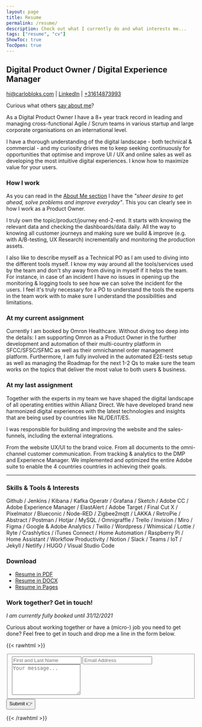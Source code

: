 ```yaml
---
layout: page
title: Resume
permalink: /resume/
description: Check out what I currently do and what interests me... 
tags: ["resume", "cv"]
ShowToc: true
TocOpen: true
---
```

## Digital Product Owner / Digital Experience Manager

[hi@carlobloks.com](mailto:hi@carlobloks.com) | [LinkedIn](https://www.linkedin.com/in/carlobloks/) | [+31614873993](tel:+31614873993)

Curious what others [say about me](/testimonials/)?

As a Digital Product Owner I have a 8+ year track record in leading and managing cross-functional Agile / Scrum teams in various startup and large corporate organisations on an international level. 

I have a thorough understanding of the digital landscape - both technical & commercial - and my curiosity drives me to keep seeking continuously for opportunities that optimise and improve UI / UX and online sales as well as developing the most intuitive digital experiences. I know how to maximize value for your users.

### How I work

As you can read in the [About Me section](/about/) I have the _"sheer desire to get ahead, solve problems and improve everyday"_. This you can clearly see in how I work as a Product Owner. 

I truly own the topic/product/journey end-2-end. It starts with knowing the relevant data and checking the dashboards/data daily. All the way to knowing all customer journeys and making sure we build & improve (e.g. with A/B-testing, UX Research) incrementally and monitoring the production assets.

I also like to describe myself as a Technical PO as I am used to diving into the different tools myself. I know my way around all the tools/services used by the team and don't shy away from diving in myself if it helps the team. For instance, in case of an incident I have no issues in opening up the monitoring & logging tools to see how we can solve the incident for the users. I feel it's truly necessary for a PO to understand the tools the experts in the team work with to make sure I understand the possibilities and limitations. 

### At my current assignment

Currently I am booked by Omron Healthcare. Without diving too deep into the details: I am supporting Omron as a Product Owner in the further development and automation of their multi-country platform in SFCC/SFSC/SFMC as well as their omnichannel order management platform. Furthermore, I am fully involved in the automated E2E-tests setup as well as managing the Roadmap for the next 1-2 Qs to make sure the team works on the topics that deliver the most value to both users & business.

### At my last assignment

Together with the experts in my team we have shaped the digital landscape of all operating entities within Allianz Direct. We have developed brand new harmonized digital experiences with the latest technologies and insights that are being used by countries like NL/DE/IT/ES. 

I was responsible for building and improving the website and the sales-funnels, including the external integrations.

From the website UX/UI to the brand voice. From all documents to the omni-channel customer communication. From tracking & analytics to the DMP and Experience Manager.
We implemented and optimized the entire Adobe suite to enable the 4 countries countries in achieving their goals.

--- 

### Skills & Tools & Interests

Github / Jenkins / Kibana / Kafka Operatr / Grafana / Sketch / Adobe CC / Adobe Experience Manager / ElastAlert / Adobe Target / Final Cut X / Pixelmator / Blueconic / Node-RED / Zigbee2mqtt / LAKKA / RetroPie / Abstract / Postman / Hotjar / MySQL / Omnigraffle / Trello / Invision / Miro / Figma / Google & Adobe Analytics / Twilio / Wordpress  / Whimsical / Lottie / Ryte / Crashlytics / iTunes Connect / Home Automation / Raspberry Pi / Home Assistant / Workflow Productivity / Notion / Slack / Teams / IoT / Jekyll / Netlify / HUGO / Visual Studio Code

### Download
- [Resume in PDF](/docs/CV_Carlo_Bloks.pdf) 
- [Resume in DOCX](/docs/CV_Carlo_Bloks.docx) 
- [Resume in Pages](/docs/CV_Carlo_Bloks.pages) 

### Work together? Get in touch!

*I am currently fully booked until 31/12/2021*

Curious about working together or have a (micro-) job you need to get done? Feel free to get in touch and drop me a line in the form below.

{{< rawhtml >}}
<form id="fs-frm" name="simple-contact-form" accept-charset="utf-8" action="https://formspree.io/f/xjvpngvd" method="post">
  <fieldset id="fs-frm-inputs">
    <!-- <label for="full-name">Full Name</label> -->
    <input type="text" name="name" id="full-name" placeholder="First and Last Name" required="true">
    <!-- <label for="email-address">Email Address</label> --> 
    <input type="email" name="_replyto" id="email-address" placeholder="Email Address" required="true">
    <!-- <label for="message">Message</label> -->
    <textarea rows="5" name="message" id="message" placeholder="Your message..." required="true"></textarea>
    <input type="hidden" name="_subject" id="email-subject" value="Contact Form - Resume">
    <input type="text" name="_gotcha" style="display:none" />
  </fieldset>
  <input class="submit" type="submit" value="Submit 👉">
</form>
{{< /rawhtml >}}